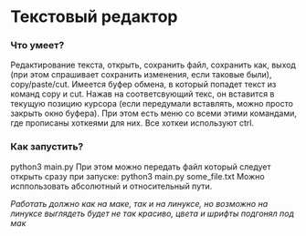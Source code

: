 # Текстовый редактор
### Что умеет?
Редактирование текста, открыть, сохранить файл, сохранить как, выход (при этом спрашивает сохранить изменения, если таковые были), copy/paste/cut. Имеется буфер обмена, в который попадет текст из команд copy и cut. Нажав на соответсвующий текс, он вставится в текущую позицию курсора (если передумали вставлять, можно просто закрыть окно буфера). При этом есть меню со всеми этими командами, где прописаны хоткеями для них. Все хоткеи используют ctrl.
### Как запустить?
python3 main.py
При этом можно передать файл который следует открыть сразу при запуске: python3 main.py some_file.txt
Можно исппользовать абсолютный и относительный пути.

*Работать должно как на маке, так и на линуксе, но возможно на линуксе выглядеть будет не так красиво, цвета и шрифты подгонял под мак*